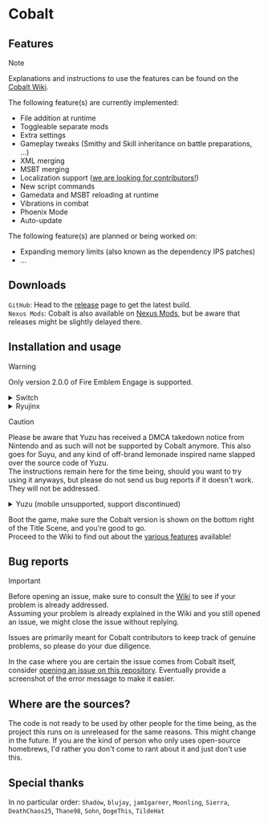 # Cobalt

## Features

> [!NOTE]
> Explanations and instructions to use the features can be found on the [Cobalt Wiki](https://github.com/Raytwo/Cobalt/wiki).

The following feature(s) are currently implemented:
* File addition at runtime
* Toggleable separate mods
* Extra settings
* Gameplay tweaks (Smithy and Skill inheritance on battle preparations, ...)
* XML merging
* MSBT merging
* Localization support ([we are looking for contributors!](https://github.com/Raytwo/Cobalt/wiki/Localization))
* New script commands
* Gamedata and MSBT reloading at runtime
* Vibrations in combat
* Phoenix Mode
* Auto-update

The following feature(s) are planned or being worked on:
* Expanding memory limits (also known as the dependency IPS patches)
* ...

## Downloads  
``GitHub``: Head to the [release](https://github.com/Raytwo/Cobalt/releases/latest) page to get the latest build.  
``Nexus Mods``: Cobalt is also available on [Nexus Mods](https://www.nexusmods.com/fireemblemengage/mods/2), but be aware that releases might be slightly delayed there.

## Installation and usage
> [!WARNING]
> Only version 2.0.0 of Fire Emblem Engage is supported.

<details>
  <summary>Switch</summary>
  
  1. Make sure your Atmosphere CFW is up-to-date
  2. Extract ``release.zip`` at the root of your SD
  3. Create a directory on your SD if it doesn't already exist: ``/engage/mods/``
  4. Boot game
</details>
<details>
  <summary>Ryujinx</summary>
  
  1. Press ``File > Open Ryujinx folder`` in the menu bar at the top
  2. Navigate to the ``sdcard`` folder.
  3. Extract the ``release.zip`` archive here.
  4. Create the following directory if it doesn't already exist: ``/engage/mods/``
  5. Boot game
</details>

> [!CAUTION]
> Please be aware that Yuzu has received a DMCA takedown notice from Nintendo and as such will not be supported by Cobalt anymore.
> This also goes for Suyu, and any kind of off-brand lemonade inspired name slapped over the source code of Yuzu.  
> The instructions remain here for the time being, should you want to try using it anyways, but please do not send us bug reports if it doesn't work.  
> They will not be addressed.
> 
<details>
  <summary>Yuzu (mobile unsupported, support discontinued)</summary>

  
  
  1. Press ``File > Open yuzu folder`` in the menu bar at the top
  2. Navigate to the ``sdmc`` folder.
  3. Extract the ``release.zip`` archive here.
  4. Create the following directory if it doesn't already exist: ``/engage/mods/``
  5. Boot game

  Please note that the auto-update feature and logs are not available for the time being. No, we can not fix this.
</details>

Boot the game, make sure the Cobalt version is shown on the bottom right of the Title Scene, and you're good to go.  
Proceed to the Wiki to find out about the [various features](https://github.com/Raytwo/Cobalt/wiki) available!

## Bug reports
> [!IMPORTANT]
> Before opening an issue, make sure to consult the [Wiki](https://github.com/Raytwo/Cobalt/wiki) to see if your problem is already addressed.  
> Assuming your problem is already explained in the Wiki and you still opened an issue, we might close the issue without replying.
> 
> Issues are primarily meant for Cobalt contributors to keep track of genuine problems, so please do your due diligence.

In the case where you are certain the issue comes from Cobalt itself, consider [opening an issue on this repository](https://github.com/Raytwo/Cobalt/issues/new/choose). Eventually provide a screenshot of the error message to make it easier.

## Where are the sources?
The code is not ready to be used by other people for the time being, as the project this runs on is unreleased for the same reasons. This might change in the future.
If you are the kind of person who only uses open-source homebrews, I'd rather you don't come to rant about it and just don't use this.

## Special thanks
In no particular order: ``Shadów``, ``blujay``, ``jam1garner``, ``Moonling``, ``Sierra``, ``DeathChaos25``, ``Thane98``, ``Sohn``, ``DogeThis``, ``TildeHat``
